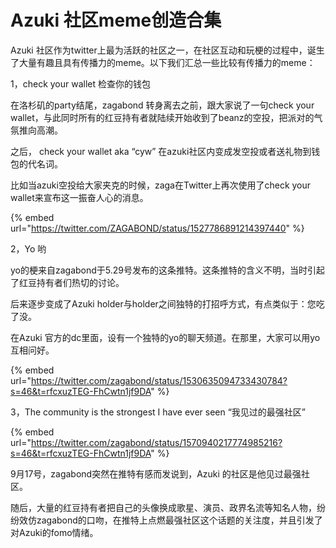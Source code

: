 # Azuki 社区meme创造合集

Azuki 社区作为twitter上最为活跃的社区之一，在社区互动和玩梗的过程中，诞生了大量有趣且具有传播力的meme。以下我们汇总一些比较有传播力的meme：



1，check your wallet 检查你的钱包

在洛杉矶的party结尾，zagabond 转身离去之前，跟大家说了一句check your wallet，与此同时所有的红豆持有者就陆续开始收到了beanz的空投，把派对的气氛推向高潮。

之后， check your wallet aka “cyw” 在azuki社区内变成发空投或者送礼物到钱包的代名词。

比如当azuki空投给大家夹克的时候，zaga在Twitter上再次使用了check your wallet来宣布这一振奋人心的消息。

{% embed url="https://twitter.com/ZAGABOND/status/1527786891214397440" %}



2，Yo 哟

yo的梗来自zagabond于5.29号发布的这条推特。这条推特的含义不明，当时引起了红豆持有者们热切的讨论。

后来逐步变成了Azuki holder与holder之间独特的打招呼方式，有点类似于：您吃了没。

在Azuki 官方的dc里面，设有一个独特的yo的聊天频道。在那里，大家可以用yo互相问好。

{% embed url="https://twitter.com/zagabond/status/1530635094733430784?s=46&t=rfcxuzTEG-FhCwtn1jf9DA" %}



3，The community is the strongest I have ever seen “我见过的最强社区”

{% embed url="https://twitter.com/zagabond/status/1570940217774985216?s=46&t=rfcxuzTEG-FhCwtn1jf9DA" %}

9月17号，zagabond突然在推特有感而发说到，Azuki 的社区是他见过最强社区。

随后，大量的红豆持有者把自己的头像换成歌星、演员、政界名流等知名人物，纷纷效仿zagabond的口吻，在推特上点燃最强社区这个话题的关注度，并且引发了对Azuki的fomo情绪。



